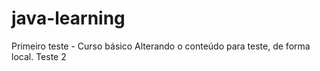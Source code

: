 # java-learning
Primeiro teste - Curso básico
Alterando o conteúdo para teste, de forma local.
Teste 2

